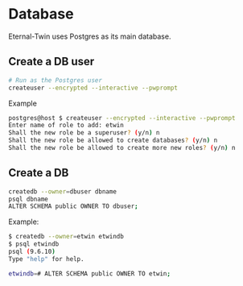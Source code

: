 # Database

Eternal-Twin uses Postgres as its main database.

## Create a DB user

```sh
# Run as the Postgres user
createuser --encrypted --interactive --pwprompt
```

Example

```sh
postgres@host $ createuser --encrypted --interactive --pwprompt
Enter name of role to add: etwin
Shall the new role be a superuser? (y/n) n
Shall the new role be allowed to create databases? (y/n) n
Shall the new role be allowed to create more new roles? (y/n) n
```

## Create a DB

```sh
createdb --owner=dbuser dbname
psql dbname
ALTER SCHEMA public OWNER TO dbuser;
```

Example:

```sh
$ createdb --owner=etwin etwindb
$ psql etwindb
psql (9.6.10)
Type "help" for help.

etwindb=# ALTER SCHEMA public OWNER TO etwin;
```
